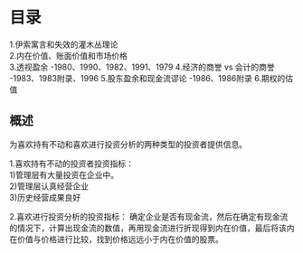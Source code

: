 # 目录
1.伊索寓言和失效的灌木丛理论    
2.内在价值、账面价值和市场价格  
3.透视盈余                   -1980、1990、1982、1991、1979
4.经济的商誉 vs 会计的商誉     -1983、1983附录、1996
5.股东盈余和现金流谬论         -1986、1986附录
6.期权的估值    

## 概述
为喜欢持有不动和喜欢进行投资分析的两种类型的投资者提供信息。   

1.喜欢持有不动的投资者投资指标：         
1)管理层有大量投资在企业中。       
2)管理层认真经营企业   
3)历史经营成果良好     

2.喜欢进行投资分析的投资指标： 
  确定企业是否有现金流，然后在确定有现金流的情况下，计算出现金流的数值，再用现金流进行折现得到内在价值，最后将该内在价值与价格进行比较，找到价格远远小于内在价值的股票。    
